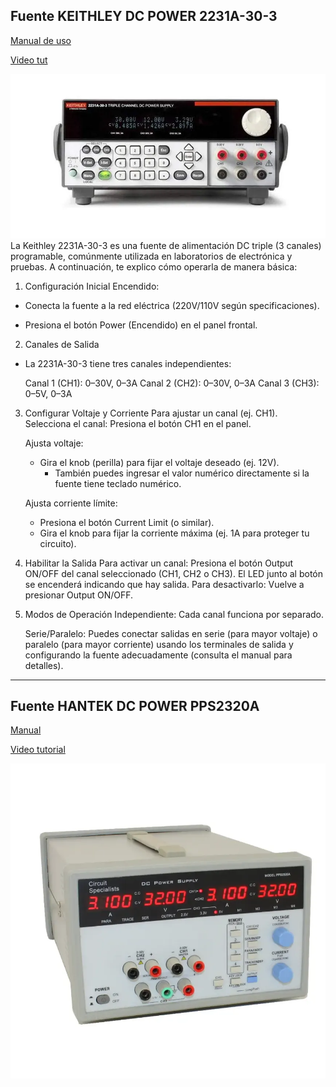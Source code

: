 ## Fuente KEITHLEY DC POWER 2231A-30-3

[Manual de uso](https://www.cedesa.com.mx/pdf/keithley/keithley_2231A-30-3_datasheet.pdf?var=DeTcH9R1n8)

[Video tut](https://www.youtube.com/watch?v=Rgw_zjn_qyk)

![Fuente K](images/keithl_2231a-30-3-new_1.webp)
La Keithley 2231A-30-3 es una fuente de alimentación DC triple (3 canales) programable, comúnmente utilizada en laboratorios de electrónica y pruebas. A continuación, te explico cómo operarla de manera básica:

1. Configuración Inicial Encendido:
- Conecta la fuente a la red eléctrica (220V/110V según specificaciones).

- Presiona el botón Power (Encendido) en el panel frontal.
2. Canales de Salida
- La 2231A-30-3 tiene tres canales independientes:
  
  Canal 1 (CH1): 0–30V, 0–3A
  Canal 2 (CH2): 0–30V, 0–3A
  Canal 3 (CH3): 0–5V, 0–3A
3. Configurar Voltaje y Corriente
   Para ajustar un canal (ej. CH1). Selecciona el canal: Presiona el botón CH1 en el panel.
   
   Ajusta voltaje:
   
   - Gira el knob (perilla) para fijar el voltaje deseado (ej. 12V).
     - También puedes ingresar el valor numérico directamente si la fuente tiene teclado numérico.
   
   Ajusta corriente límite:
   
   - Presiona el botón Current Limit (o similar).
   - Gira el knob para fijar la corriente máxima (ej. 1A para proteger tu circuito).

4. Habilitar la Salida
   Para activar un canal:
   Presiona el botón Output ON/OFF del canal seleccionado (CH1, CH2 o CH3).
   El LED junto al botón se encenderá indicando que hay salida.
   Para desactivarlo: Vuelve a presionar Output ON/OFF.

5. Modos de Operación
   Independiente: Cada canal funciona por separado.
   
   Serie/Paralelo: Puedes conectar salidas en serie (para mayor voltaje) o paralelo (para mayor corriente) usando los terminales de salida y configurando la fuente adecuadamente (consulta el manual para detalles).

---

## Fuente HANTEK DC POWER PPS2320A

[Manual](https://www.circuitspecialists.com/content/95006/csi2320a_manual.pdf)

[Video tutorial](https://youtu.be/0s29dpC3Zk0?t=636)

![hantek](images/pps2320a-0.webp)
